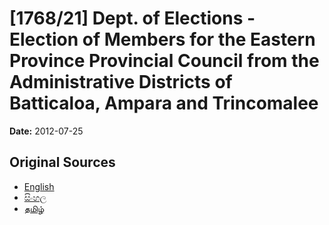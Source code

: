 # [1768/21] Dept. of Elections - Election of Members for the Eastern Province Provincial Council from the Administrative Districts of Batticaloa, Ampara and Trincomalee

**Date:** 2012-07-25

## Original Sources

- [English](https://documents.gov.lk/view/extra-gazettes/2012/7/1768-21_E.pdf)
- [සිංහල](https://documents.gov.lk/view/extra-gazettes/2012/7/1768-21_S.pdf)
- [தமிழ்](https://documents.gov.lk/view/extra-gazettes/2012/7/1768-21_T.pdf)
